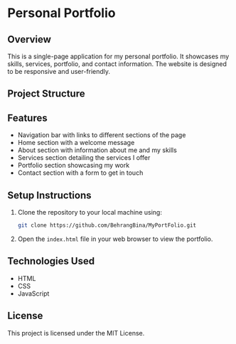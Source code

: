 # Personal Portfolio

## Overview
This is a single-page application for my personal portfolio. It showcases my skills, services, portfolio, and contact information. The website is designed to be responsive and user-friendly.

## Project Structure

## Features
- Navigation bar with links to different sections of the page
- Home section with a welcome message
- About section with information about me and my skills
- Services section detailing the services I offer
- Portfolio section showcasing my work
- Contact section with a form to get in touch

## Setup Instructions
1. Clone the repository to your local machine using:
    ```sh
    git clone https://github.com/BehrangBina/MyPortFolio.git
    ```
2. Open the `index.html` file in your web browser to view the portfolio.

## Technologies Used
- HTML
- CSS
- JavaScript

## License
This project is licensed under the MIT License.